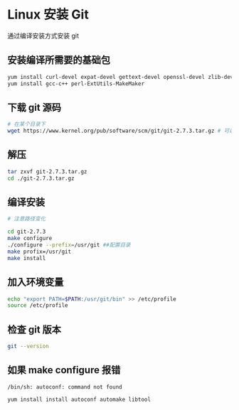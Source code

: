 # Linux 安装 Git

通过编译安装方式安装 git

## 安装编译所需要的基础包

```bash
yum install curl-devel expat-devel gettext-devel openssl-devel zlib-devel
yum install gcc-c++ perl-ExtUtils-MakeMaker
```

## 下载 git 源码

```bash
# 在某个目录下
wget https://www.kernel.org/pub/software/scm/git/git-2.7.3.tar.gz # 可以指定半版本号
```

## 解压

```bash
tar zxvf git-2.7.3.tar.gz
cd ./git-2.7.3.tar.gz
```

## 编译安装

```bash
# 注意路径变化

cd git-2.7.3
make configure
./configure --prefix=/usr/git ##配置目录
make profix=/usr/git
make install
```

## 加入环境变量

```bash
echo "export PATH=$PATH:/usr/git/bin" >> /etc/profile
source /etc/profile
```

## 检查 git 版本

```bash
git --version
```

## 如果 make configure 报错

`/bin/sh: autoconf: command not found`

```bash
yum install install autoconf automake libtool
```
